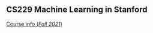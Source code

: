 ## CS229 Machine Learning in Stanford

[Course info (*Fall 2021*) ](https://cs229.stanford.edu/syllabus-fall2021.html)

